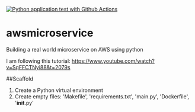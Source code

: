 [![Python application test with Github Actions](https://github.com/singh-krishan/awsmicroservice/actions/workflows/devops.yml/badge.svg)](https://github.com/singh-krishan/awsmicroservice/actions/workflows/devops.yml)

# awsmicroservice

Building a real world microservice on AWS using python 

I am following this tutorial: https://www.youtube.com/watch?v=SqFFCTNyi88&t=2079s 

##Scaffold
1. Create a Python virtual environment 
2. Create empty files: 'Makefile', 'requirements.txt', 'main.py', 'Dockerfile', '__init__.py'
